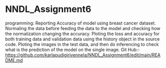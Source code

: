 # NNDL_Assignment6
programming:
Reporting Accuracy of model using breast cancer dataset.
Normaling the data before feeding the data to the model and checking how the normalization changing the accuracy.
Ploting the loss and accuracy for both training data and validation data using the history object in the source code.
Ploting the images in the test data, and then do inferencing to check what is the prediction of the model on the single image.
Git Hub:-
https://github.com/karlapudigirivennela/NNDL_Assignment6/edit/main/README.md

